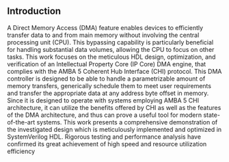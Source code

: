 ## Introduction 
A Direct Memory Access (DMA) feature enables
devices to efficiently transfer data to and from main memory
without involving the central processing unit (CPU). 
This bypassing capability is particularly beneficial for handling substantial
data volumes, allowing the CPU to focus on other tasks. This
 work focuses on the meticulous HDL design, optimization, and
verification of an Intellectual Property Core (IP Core) DMA
engine, that complies with the AMBA 5 Coherent Hub Interface
(CHI) protocol. This DMA controller is designed to be able to
handle a parametrizable amount of memory transfers, generically
schedule them to meet user requirements and transfer the
appropriate data at any address byte offset in memory. Since
it is designed to operate with systems employing AMBA 5 CHI
architecture, it can utilize the benefits offered by CHI as well as
the features of the DMA architecture, and thus can prove a useful
tool for modern state-of-the-art systems. This  work presents a
comprehensive demonstration of the investigated design which
is meticulously implemented and optimized in SystemVerilog
HDL. Rigorous testing and performance analysis have confirmed
its great achievement of high speed and resource utilization
efficiency
